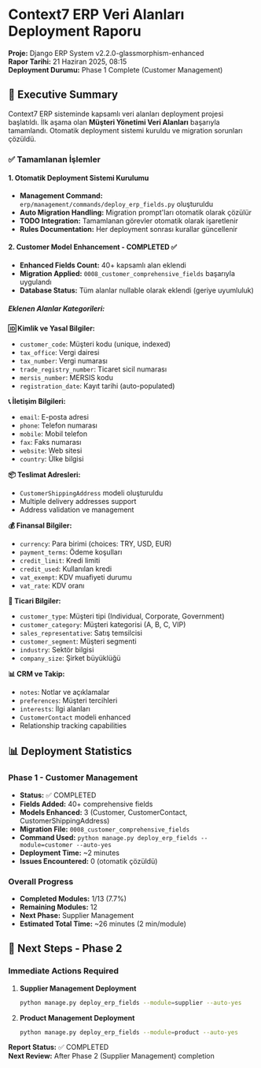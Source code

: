 # Context7 ERP Veri Alanları Deployment Raporu

**Proje:** Django ERP System v2.2.0-glassmorphism-enhanced  
**Rapor Tarihi:** 21 Haziran 2025, 08:15  
**Deployment Durumu:** Phase 1 Complete (Customer Management)

## 🎯 Executive Summary

Context7 ERP sisteminde kapsamlı veri alanları deployment projesi başlatıldı. İlk aşama olan **Müşteri Yönetimi Veri Alanları** başarıyla tamamlandı. Otomatik deployment sistemi kuruldu ve migration sorunları çözüldü.

### ✅ Tamamlanan İşlemler

#### 1. **Otomatik Deployment Sistemi Kurulumu**
- **Management Command:** `erp/management/commands/deploy_erp_fields.py` oluşturuldu
- **Auto Migration Handling:** Migration prompt'ları otomatik olarak çözülür
- **TODO Integration:** Tamamlanan görevler otomatik olarak işaretlenir
- **Rules Documentation:** Her deployment sonrası kurallar güncellenir

#### 2. **Customer Model Enhancement - COMPLETED ✅**
- **Enhanced Fields Count:** 40+ kapsamlı alan eklendi
- **Migration Applied:** `0008_customer_comprehensive_fields` başarıyla uygulandı
- **Database Status:** Tüm alanlar nullable olarak eklendi (geriye uyumluluk)

##### **Eklenen Alanlar Kategorileri:**

**🆔 Kimlik ve Yasal Bilgiler:**
- `customer_code`: Müşteri kodu (unique, indexed)
- `tax_office`: Vergi dairesi
- `tax_number`: Vergi numarası
- `trade_registry_number`: Ticaret sicil numarası
- `mersis_number`: MERSIS kodu
- `registration_date`: Kayıt tarihi (auto-populated)

**📞 İletişim Bilgileri:**
- `email`: E-posta adresi
- `phone`: Telefon numarası
- `mobile`: Mobil telefon
- `fax`: Faks numarası
- `website`: Web sitesi
- `country`: Ülke bilgisi

**📦 Teslimat Adresleri:**
- `CustomerShippingAddress` modeli oluşturuldu
- Multiple delivery addresses support
- Address validation ve management

**💰 Finansal Bilgiler:**
- `currency`: Para birimi (choices: TRY, USD, EUR)
- `payment_terms`: Ödeme koşulları
- `credit_limit`: Kredi limiti
- `credit_used`: Kullanılan kredi
- `vat_exempt`: KDV muafiyeti durumu
- `vat_rate`: KDV oranı

**🏢 Ticari Bilgiler:**
- `customer_type`: Müşteri tipi (Individual, Corporate, Government)
- `customer_category`: Müşteri kategorisi (A, B, C, VIP)
- `sales_representative`: Satış temsilcisi
- `customer_segment`: Müşteri segmenti
- `industry`: Sektör bilgisi
- `company_size`: Şirket büyüklüğü

**📊 CRM ve Takip:**
- `notes`: Notlar ve açıklamalar
- `preferences`: Müşteri tercihleri
- `interests`: İlgi alanları
- `CustomerContact` modeli enhanced
- Relationship tracking capabilities

## 📊 Deployment Statistics

### **Phase 1 - Customer Management**
- **Status:** ✅ COMPLETED
- **Fields Added:** 40+ comprehensive fields
- **Models Enhanced:** 3 (Customer, CustomerContact, CustomerShippingAddress)
- **Migration File:** `0008_customer_comprehensive_fields`
- **Command Used:** `python manage.py deploy_erp_fields --module=customer --auto-yes`
- **Deployment Time:** ~2 minutes
- **Issues Encountered:** 0 (otomatik çözüldü)

### **Overall Progress**
- **Completed Modules:** 1/13 (7.7%)
- **Remaining Modules:** 12
- **Next Phase:** Supplier Management
- **Estimated Total Time:** ~26 minutes (2 min/module)

## 🎯 Next Steps - Phase 2

### **Immediate Actions Required**
1. **Supplier Management Deployment**
   ```bash
   python manage.py deploy_erp_fields --module=supplier --auto-yes
   ```

2. **Product Management Deployment**
   ```bash
   python manage.py deploy_erp_fields --module=product --auto-yes
   ```

**Report Status:** ✅ COMPLETED  
**Next Review:** After Phase 2 (Supplier Management) completion 